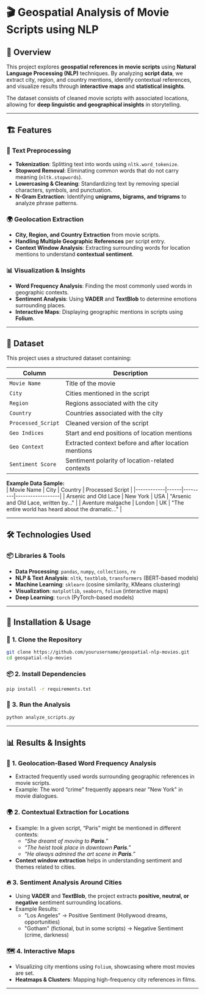 # 🎬 Geospatial Analysis of Movie Scripts using NLP  

## 📌 Overview  
This project explores **geospatial references in movie scripts** using **Natural Language Processing (NLP)** techniques. By analyzing **script data**, we extract city, region, and country mentions, identify contextual references, and visualize results through **interactive maps** and **statistical insights**.  

The dataset consists of cleaned movie scripts with associated locations, allowing for **deep linguistic and geographical insights** in storytelling.  

---

## 🏗️ Features  

### 🔹 **Text Preprocessing**
- **Tokenization**: Splitting text into words using `nltk.word_tokenize`.  
- **Stopword Removal**: Eliminating common words that do not carry meaning (`nltk.stopwords`).  
- **Lowercasing & Cleaning**: Standardizing text by removing special characters, symbols, and punctuation.  
- **N-Gram Extraction**: Identifying **unigrams, bigrams, and trigrams** to analyze phrase patterns.  

### 🌍 **Geolocation Extraction**
- **City, Region, and Country Extraction** from movie scripts.  
- **Handling Multiple Geographic References** per script entry.  
- **Context Window Analysis**: Extracting surrounding words for location mentions to understand **contextual sentiment**.  

### 📊 **Visualization & Insights**
- **Word Frequency Analysis**: Finding the most commonly used words in geographic contexts.  
- **Sentiment Analysis**: Using **VADER** and **TextBlob** to determine emotions surrounding places.  
- **Interactive Maps**: Displaying geographic mentions in scripts using **Folium**.  

---

## 📂 Dataset  
This project uses a structured dataset containing:  

| Column | Description |
|--------|------------|
| `Movie Name` | Title of the movie |
| `City` | Cities mentioned in the script |
| `Region` | Regions associated with the city |
| `Country` | Countries associated with the city |
| `Processed_Script` | Cleaned version of the script |
| `Geo Indices` | Start and end positions of location mentions |
| `Geo Context` | Extracted context before and after location mentions |
| `Sentiment Score` | Sentiment polarity of location-related contexts |

**Example Data Sample:**  
| Movie Name | City | Country | Processed Script |
|------------|------|---------|------------------|
| Arsenic and Old Lace | New York | USA | "Arsenic and Old Lace, written by..." |
| Aventure malgache | London | UK | "The entire world has heard about the dramatic..." |

---

## 🛠️ Technologies Used  

### 📦 **Libraries & Tools**
- **Data Processing**: `pandas`, `numpy`, `collections`, `re`  
- **NLP & Text Analysis**: `nltk`, `textblob`, `transformers` (BERT-based models)  
- **Machine Learning**: `sklearn` (cosine similarity, KMeans clustering)  
- **Visualization**: `matplotlib`, `seaborn`, `folium` (interactive maps)  
- **Deep Learning**: `torch` (PyTorch-based models)  

---

## 🚀 Installation & Usage  

### 🔧 **1. Clone the Repository**
```bash
git clone https://github.com/yourusername/geospatial-nlp-movies.git
cd geospatial-nlp-movies
```

### 📦 **2. Install Dependencies**
```bash
pip install -r requirements.txt
```

### 🏃 **3. Run the Analysis**
```bash
python analyze_scripts.py
```

---

## 📊 Results & Insights  

### 📌 **1. Geolocation-Based Word Frequency Analysis**  
- Extracted frequently used words surrounding geographic references in movie scripts.  
- Example: The word “crime” frequently appears near "New York" in movie dialogues.  

### 🌍 **2. Contextual Extraction for Locations**  
- Example: In a given script, “Paris” might be mentioned in different contexts:
  - _“She dreamt of moving to **Paris**.”_
  - _“The heist took place in downtown **Paris**.”_
  - _“He always admired the art scene in **Paris**.”_
- **Context window extraction** helps in understanding sentiment and themes related to cities.  

### 🔥 **3. Sentiment Analysis Around Cities**
- Using **VADER** and **TextBlob**, the project extracts **positive, neutral, or negative** sentiment surrounding locations.  
- Example Results:
  - "Los Angeles" → Positive Sentiment (Hollywood dreams, opportunities)  
  - "Gotham" (fictional, but in some scripts) → Negative Sentiment (crime, darkness)  

### 🗺️ **4. Interactive Maps**
- Visualizing city mentions using `Folium`, showcasing where most movies are set.  
- **Heatmaps & Clusters**: Mapping high-frequency city references in films.  

---



